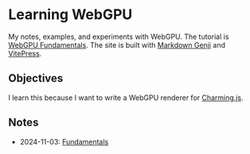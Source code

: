 # Learning WebGPU

My notes, examples, and experiments with WebGPU. The tutorial is [WebGPU Fundamentals](https://webgpufundamentals.org/). The site is built with [Markdown Genji](https://genji-md.dev/) and [VitePress](https://vitepress.dev/).

## Objectives

I learn this because I want to write a WebGPU renderer for [Charming.js](https://github.com/charming-art/charming).

## Notes

- 2024-11-03: [Fundamentals](./fundamentals.md)
